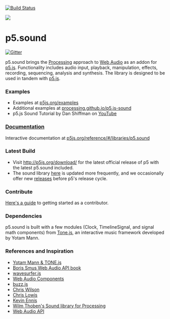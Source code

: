 [![Build Status](https://travis-ci.com/processing/p5.js-sound.svg?branch=master)](https://travis-ci.com/processing/p5.js-sound) 

![](https://cloud.githubusercontent.com/assets/504124/19908328/2cd874ea-a059-11e6-847c-e5da5e957a2f.jpg)

p5.sound
========
[![Gitter](https://badges.gitter.im/Join%20Chat.svg)](https://gitter.im/processing/p5.js-sound?utm_source=badge&utm_medium=badge&utm_campaign=pr-badge)

p5.sound brings the [Processing](http://processing.org) approach to [Web Audio](http://w3.org/TR/webaudio/) as an addon for [p5.js](http://github.com/lmccart/p5.js). Functionality includes audio input, playback, manipulation, effects, recording, sequencing, analysis and synthesis. The library is designed to be used in tandem with [p5.js](http://p5js.org).

### Examples
* Examples at [p5js.org/examples](https://p5js.org/examples/)
* Additional examples at [processing.github.io/p5.js-sound](https://processing.github.io/p5.js-sound/)
* p5.js Sound Tutorial by Dan Shiffman on [YouTube](https://www.youtube.com/playlist?list=PLRqwX-V7Uu6aFcVjlDAkkGIixw70s7jpW)

### [Documentation](http://p5js.org/reference/#/libraries/p5.sound)
Interactive documentation at [p5js.org/reference/#/libraries/p5.sound](http://p5js.org/reference/#/libraries/p5.sound)



### Latest Build
* Visit http://p5js.org/download/ for the latest official release of p5 with the latest p5.sound included.
* The sound library [here](https://github.com/therewasaguy/p5.sound/blob/master/lib) is updated more frequently, and we occasionally offer new [releases](https://github.com/processing/p5.js-sound/releases) before p5's release cycle.


### Contribute
[Here's a guide](https://github.com/processing/p5.js-sound/wiki/Contribute) to getting started as a contributor.


### Dependencies
p5.sound is built with a few modules (Clock, TimelineSignal, and signal math components) from [Tone.js](https://github.com/tonejs/Tone.js), an interactive music framework developed by Yotam Mann.

### References and Inspiration
- [Yotam Mann & TONE.js](https://github.com/tonejs/Tone.js)
- [Boris Smus Web Audio API book](http://smus.com/webaudio-book/)
- [wavesurfer.js](https://github.com/katspaugh/wavesurfer.js)
- [Web Audio Components](https://github.com/web-audio-components)
- [buzz.js](http://buzz.jaysalvat.com/)
- [Chris Wilson](https://github.com/cwilso/)
- [Chris Lowis](http://blog.chrislowis.co.uk/)
- [Kevin Ennis](https://github.com/kevincennis)
- [Wilm Thoben's Sound library for Processing](https://github.com/processing/processing/tree/master/java/libraries/sound)
- [Web Audio API](http://webaudio.github.io/web-audio-api/)
